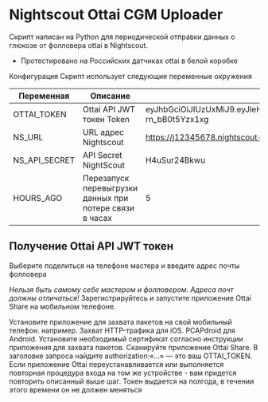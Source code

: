 # Nightscout Ottai CGM Uploader
Скрипт написан на Python для периодической отправки данных о  глюкозе от фолловера ottai в Nightscout.

* Протестировано на Российских датчиках ottai в белой коробке

Конфигурация
Скрипт использует следующие переменные окружения

| Переменная               | Описание                                                                                                                | пример                                  | Необходим |
|--------------------------|----------------------------------------------------------------------------------------------------------------------------|------------------------------------------|----------|
| OTTAI_TOKEN                | Ottai API JWT токен Token                                                                                                 | eyJhbGciOiJIUzUxMiJ9.eyJleHAiOjE3NDQyODUzMzcsInVzZXJJZCI6IjIwMTEyMzQ1In0.qGMRGHFi7EKhDvsYQ2wfc1mL_efuFDqjcG1_wE_e5NQbuK1zx7CCvtEQHlIUKrq54pPL0AQ-rn_bB0t5Yzx1xg     | X        |
| NS_URL                | URL адрес Nightscout                                                                                                   | https://j12345678.nightscout-jino.ru/                                       |     X     |
| NS_API_SECRET       | API Secret NightScout      | H4uSur24Bkwu                                       |      X    |
| HOURS_AGO    | Перезапуск перевыгрузки данных при потере связи в часах                                                               | 5                                        |    X      |


## Получение Ottai API JWT токен 
Выберите поделиться на телефоне мастера и введите адрес почты фолловера

*Нельзя быть самому себе мастером и фолловером. Адреса почт должны отличаться!*
Зарегистрируйтесь и запустите приложение Ottai Share на мобильном телефоне.

Установите приложение для захвата пакетов на свой мобильный телефон. например. Захват HTTP-трафика для iOS. PCAPdroid для Android.
Установите необходимый сертификат согласно инструкции приложения для захвата пакетов.
Сканируйте приложение Ottai Share.
В заголовке запроса найдите authorization:«...» — это ваш OTTAI_TOKEN.
Если приложение Ottai переустанавливается или выполняется повторная процедура входа на том же устройстве - вам придется повторить описанный выше шаг. Токен выдается на полгода, в течении этого времени он не должен меняться

